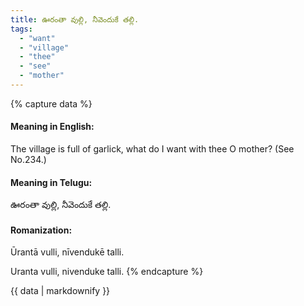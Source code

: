 ```yaml
---
title: ఊరంతా వుల్లి, నీవెందుకే తల్లి.
tags:
  - "want"
  - "village"
  - "thee"
  - "see"
  - "mother"
---
```


{% capture data %}
#### Meaning in English:
The village is full of garlick, what do I want with thee O mother?
(See No.234.)

#### Meaning in Telugu:
ఊరంతా వుల్లి, నీవెందుకే తల్లి.

#### Romanization:
Ūrantā vulli, nīvendukē talli.

Uranta vulli, nivenduke talli.
{% endcapture %}

{{ data | markdownify }}

